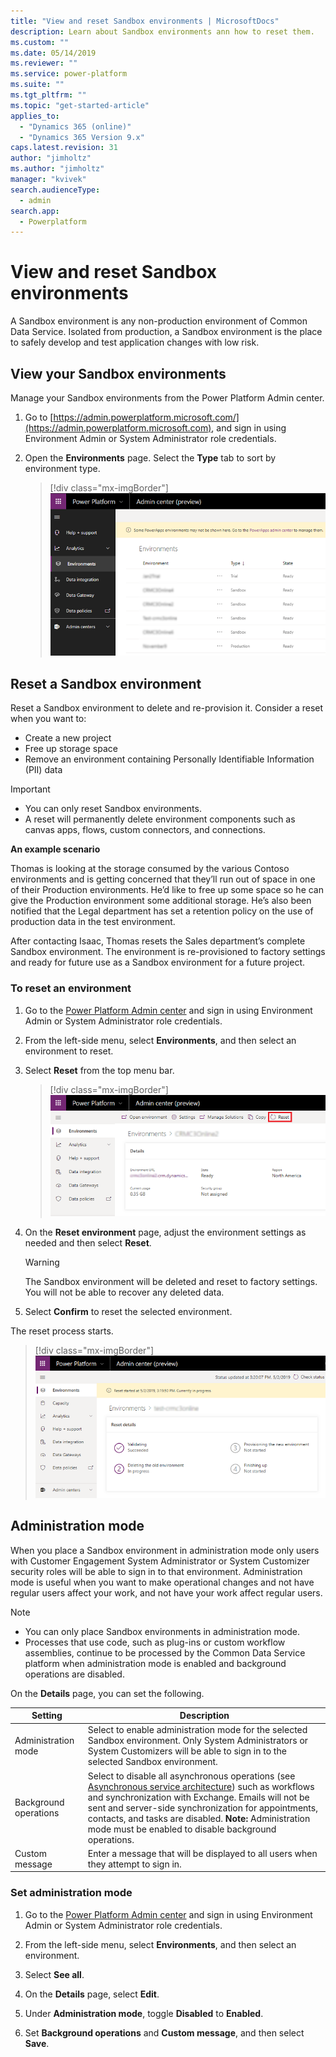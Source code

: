 ```yaml
---
title: "View and reset Sandbox environments | MicrosoftDocs"
description: Learn about Sandbox environments ann how to reset them. 
ms.custom: ""
ms.date: 05/14/2019
ms.reviewer: ""
ms.service: power-platform
ms.suite: ""
ms.tgt_pltfrm: ""
ms.topic: "get-started-article"
applies_to: 
  - "Dynamics 365 (online)"
  - "Dynamics 365 Version 9.x"
caps.latest.revision: 31
author: "jimholtz"
ms.author: "jimholtz"
manager: "kvivek"
search.audienceType: 
  - admin
search.app: 
  - Powerplatform
---
```

# View and reset Sandbox environments

A Sandbox environment is any non-production environment of Common Data Service. Isolated from production, a Sandbox environment is the place to safely develop and test application changes with low risk.

## View your Sandbox environments  

Manage your Sandbox environments from the Power Platform Admin center.  
  
1. Go to [https://admin.powerplatform.microsoft.com/](https://admin.powerplatform.microsoft.com), and sign in using Environment Admin or System Administrator role credentials.
  
2. Open the **Environments** page. Select the **Type** tab to sort by environment type.
  
   > [!div class="mx-imgBorder"] 
   > ![](media/sandbox-environments.png "Environments page")

## Reset a Sandbox environment  

Reset a Sandbox environment to delete and re-provision it. Consider a reset when you want to:  
  
- Create a new project  
- Free up storage space  
- Remove an environment containing Personally Identifiable Information (PII) data  
  
> [!IMPORTANT]
> - You can only reset Sandbox environments. 
> - A reset will permanently delete environment components such as canvas apps, flows, custom connectors, and connections.

 **An example scenario**  
  
 Thomas is looking at the storage consumed by the various Contoso environments and is getting concerned that they’ll run out of space in one of their Production environments.  He’d like to free up some space so he can give the Production environment some additional storage.  He’s also been notified that the Legal department has set a retention policy on the use of production data in the test environment.  
  
 After contacting Isaac, Thomas resets the Sales department’s complete Sandbox environment. The environment is re-provisioned to factory settings and ready for future use as a Sandbox environment for a future project.  
 
### To reset an environment  

1. Go to the [Power Platform Admin center](https://admin.powerplatform.microsoft.com) and sign in using Environment Admin or System Administrator role credentials.
  
2. From the left-side menu, select **Environments**, and then select an environment to reset.

3. Select **Reset** from the top menu bar.
  
   > [!div class="mx-imgBorder"] 
   > ![](media/reset-menu.png "Reset menu")

4. On the **Reset environment** page, adjust the environment settings as needed and then select **Reset**.  
  
   > [!WARNING]
   >  The Sandbox environment will be deleted and reset to factory settings. You will not be able to recover any deleted data.  
  
5. Select **Confirm** to reset the selected environment.

The reset process starts.

> [!div class="mx-imgBorder"] 
> ![](media/reset-environment-status.png "Reset environment status")
  
## Administration mode  
 When you place a Sandbox environment in administration mode only users with Customer Engagement System Administrator or System Customizer security roles will be able to sign in to that environment. Administration mode is useful when you want to make operational changes and not have regular users affect your work, and not have your work affect regular users.  
  
> [!NOTE]
> - You can only place Sandbox environments in administration mode.  
> - Processes that use code, such as plug-ins or custom workflow assemblies, continue to be processed by the Common Data Service platform when administration mode is enabled and background operations are disabled.
  
 On the **Details** page, you can set the following.  
  
|Setting|Description|  
|-------------|-----------------|  
|Administration mode | Select to enable administration mode for the selected Sandbox environment. Only System Administrators or System Customizers will be able to sign in to the selected Sandbox environment.|  
|Background operations | Select to disable all asynchronous operations (see [Asynchronous service architecture](https://docs.microsoft.com/dynamics365/customer-engagement/developer/asynchronous-service-architecture)) such as workflows and synchronization with Exchange. Emails will not be sent and server-side synchronization for appointments, contacts, and tasks are disabled. **Note:**  Administration mode must be enabled to disable background operations.|  
|Custom message | Enter a message that will be displayed to all users when they attempt to sign in.|  
  
### Set administration mode  
  
1. Go to the [Power Platform Admin center](https://admin.powerplatform.microsoft.com) and sign in using Environment Admin or System Administrator role credentials.
  
2. From the left-side menu, select **Environments**, and then select an environment.
  
3. Select **See all**.
  
4. On the **Details** page, select **Edit**. 
  
5. Under **Administration mode**, toggle **Disabled** to **Enabled**.

6. Set **Background operations** and **Custom message**, and then select **Save**.